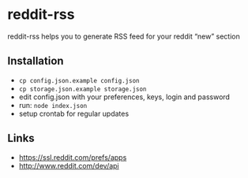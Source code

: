 # reddit-rss

reddit-rss helps you to generate RSS feed for your reddit “new” section

## Installation

* `cp config.json.example config.json`
* `cp storage.json.example storage.json`
* edit config.json with your preferences, keys, login and password
* run: `node index.json`
* setup crontab for regular updates
 
## Links

* https://ssl.reddit.com/prefs/apps
* http://www.reddit.com/dev/api
